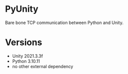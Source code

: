 # PyUnity
Bare bone TCP communication between Python and Unity.

# Versions
- Unity 2021.3.3f
- Python 3.10.11
- no other external dependency
